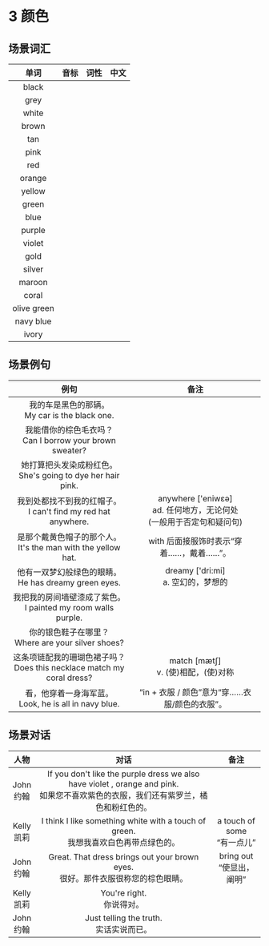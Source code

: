 # 3 颜色

## 场景词汇

|    单词     | 音标 | 词性 | 中文 |
| :---------: | :--: | :--: | :--: |
|    black    |      |      |      |
|    grey     |      |      |      |
|    white    |      |      |      |
|    brown    |      |      |      |
|     tan     |      |      |      |
|    pink     |      |      |      |
|     red     |      |      |      |
|   orange    |      |      |      |
|   yellow    |      |      |      |
|    green    |      |      |      |
|    blue     |      |      |      |
|   purple    |      |      |      |
|   violet    |      |      |      |
|    gold     |      |      |      |
|   silver    |      |      |      |
|   maroon    |      |      |      |
|    coral    |      |      |      |
| olive green |      |      |      |
|  navy blue  |      |      |      |
|    ivory    |      |      |      |

## 场景例句

|                             例句                             |                             备注                             |
| :----------------------------------------------------------: | :----------------------------------------------------------: |
|      我的车是黑色的那辆。<br />My car is the black one.      |                                                              |
| 我能借你的棕色毛衣吗？<br />Can I borrow your brown sweater? |                                                              |
| 她打算把头发染成粉红色。<br />She's going to dye her hair pink. |                                                              |
| 我到处都找不到我的红帽子。<br />I can't find my red hat anywhere. | anywhere ['eniwεə]<br />ad. 任何地方，无论何处<br />(一般用于否定句和疑问句) |
| 是那个戴黄色帽子的那个人。<br />It's the man with the yellow hat. |           with 后面接服饰时表示“穿着……，戴着……”。            |
|  他有一双梦幻般绿色的眼睛。<br />He has dreamy green eyes.   |           dreamy ['dri:mi]<br />a. 空幻的，梦想的            |
| 我把我的房间墙壁漆成了紫色。<br />I painted my room walls purple. |                                                              |
|    你的银色鞋子在哪里？<br />Where are your silver shoes?    |                                                              |
| 这条项链配我的珊瑚色裙子吗？<br />Does this necklace match my coral dress? |           match [mætʃ]<br />v. (使)相配，(使)对称            |
|  看，他穿着一身海军蓝。<br />Look, he is all in navy blue.   |        “in + 衣服 / 颜色”意为“穿……衣服/颜色的衣服”。         |

## 场景对话

|      人物       |                             对话                             |                 备注                  |
| :-------------: | :----------------------------------------------------------: | :-----------------------------------: |
| John<br />约翰  | If you don't like the purple dress we also have violet , orange and pink.<br />如果您不喜欢紫色的衣服，我们还有紫罗兰，橘色和粉红色的。 |                                       |
| Kelly<br />凯莉 | I think I like something white with a touch of green.<br />我想我喜欢白色再带点绿色的。 | a touch of<br />some<br /> “有一点儿” |
| John<br />约翰  | Great. That dress brings out your brown eyes.<br />很好。那件衣服很称您的棕色眼睛。 |     bring out<br />“使显出，阐明”     |
| Kelly<br />凯莉 |                You're right.<br />你说得对。                 |                                       |
| John<br />约翰  |         Just telling the truth.<br />实话实说而已。          |                                       |